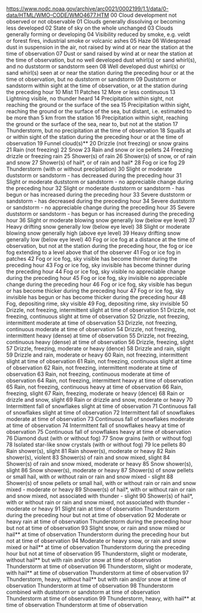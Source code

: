 https://www.nodc.noaa.gov/archive/arc0021/0002199/1.1/data/0-data/HTML/WMO-CODE/WMO4677.HTM
00	Cloud development not observed or not observable 
01	Clouds generally dissolving or becoming less developed
02	State of sky on the whole unchanged
03	Clouds generally forming or developing
04	Visibility reduced by smoke, e.g. veldt or forest fires, industrial smoke or volcanic ashes
05	Haze
06	Widespread dust in suspension in the air, not raised by wind at or near the station at the time of observation
07	Dust or sand raised by wind at or near the station at the time of observation, but no well developed dust whirl(s) or sand whirl(s), and no duststorm or sandstorm seen
08	Well developed dust whirl(s) or sand whirl(s) seen at or near the station during the preceding hour or at the time ot observation, but no duststorm or sandstorm
09	Duststorm or sandstorm within sight at the time of observation, or at the station during the preceding hour
10	Mist
11	Patches	
12	More or less continuous
13	Lightning visible, no thunder heard
14	Precipitation within sight, not reaching the ground or the surface of the sea
15	Precipitation within sight, reaching the ground or the surface of the sea, but distant, i.e. estimated to be more than 5 km from the station
16	Precipitation within sight, reaching the ground or the surface of the sea, near to, but not at the station
17	Thunderstorm, but no precipitation at the time of observation
18	Squalls	at or within sight of the station during the preceding hour or at the time of observation
19	Funnel cloud(s)**
20	Drizzle (not freezing) or snow grains	
21	Rain (not freezing)
22	Snow
23	Rain and snow or ice pellets
24	Freezing drizzle or freezing rain
25	Shower(s) of rain
26	Shower(s) of snow, or of rain and snow
27	Shower(s) of hail*, or of rain and hail*
28	Fog or ice fog
29	Thunderstorm (with or without precipitation)
30	Slight or moderate duststorm or sandstorm	- has decreased during the preceding hour
31	Slight or moderate duststorm or sandstorm          - no appreciable change during the preceding hour
32	Slight or moderate duststorm or sandstorm          - has begun or has increased during the preceding hour
33	Severe duststorm or sandstorm	- has decreased during the preceding hour
34	Severe duststorm or sandstorm   - no appreciable change during the preceding hour
35	Severe duststorm or sandstorm   - has begun or has increased during the preceding hour
36	Slight or moderate blowing snow	generally low (below eye level)
37	Heavy drifting snow                                   generally low (below eye level)
38	Slight or moderate blowing snow	generally high (above eye level)
39	Heavy drifting snow                                   generally low (below eye level)
40	Fog or ice fog at a distance at the time of observation, but not at the station during the preceding hour, the fog or ice fog extending to a level above that of the observer
41	Fog or ice fog in patches
42	Fog or ice fog, sky visible	has become thinner during the preceding hour
43	Fog or ice fog, sky invisible           has become thinner during the preceding hour
44	Fog or ice fog, sky visible	no appreciable change during the preceding hour
45	Fog or ice fog, sky invisible          no appreciable change during the preceding hour
46	Fog or ice fog, sky visible	has begun or has become thicker during the preceding hour
47	Fog or ice fog, sky invisible          has begun or has become thicker during the preceding hour
48	Fog, depositing rime, sky visible
49	Fog, depositing rime, sky invisible
50	Drizzle, not freezing, intermittent	slight at time of observation
51	Drizzle, not freezing, continuous               slight at time of observation
52	Drizzle, not freezing, intermittent	moderate at time of observation
53	Drizzle, not freezing, continuous                moderate at time of observation
54	Drizzle, not freezing, intermittent	heavy (dense) at time of observation
55	Drizzle, not freezing, continuous               heavy (dense) at time of observation
56	Drizzle, freezing, slight
57	Drizzle, freezing, moderate or heavy (dence)
58	Drizzle and rain, slight
59	Drizzle and rain, moderate or heavy
60	Rain, not freezing, intermittent	slight at time of observation
61	Rain, not freezing, continuous      slight at time of observation
62	Rain, not freezing, intermittent	moderate at time of observation
63	Rain, not freezing, continuous      moderate at time of observation
64	Rain, not freezing, intermittent	heavy at time of observation
65	Rain, not freezing, continuous      heavy at time of observation
66	Rain, freezing, slight
67	Rain, freezing, moderate or heavy (dence)
68	Rain or drizzle and snow, slight
69	Rain or drizzle and snow, moderate or heavy
70	Intermittent fall of snowflakes	slight at time of observation
71	Continuous fall of snowflakes       slight at time of observation
72	Intermittent fall of snowflakes	moderate at time of observation
73	Continuous fall of snowflakes       moderate at time of observation
74	Intermittent fall of snowflakes	heavy at time of observation
75	Continuous fall of snowflakes       heavy at time of observation
76	Diamond dust (with or without fog)
77	Snow grains (with or without fog)
78	Isolated star-like snow crystals (with or without fog)
79	Ice pellets
80	Rain shower(s), slight
81	Rain shower(s), moderate or heavy
82	Rain shower(s), violent
83	Shower(s) of rain and snow mixed, slight
84	Shower(s) of rain and snow mixed, moderate or heavy
85	Snow shower(s), slight
86	Snow shower(s), moderate or heavy
87	Shower(s) of snow pellets or small hail, with or without rain or rain and snow mixed	- slight
88	Shower(s) of snow pellets or small hail, with or without rain or rain and snow mixed               - moderate or heavy
89	Shower(s) of hail*, with or without rain or rain and snow mixed, not associated with thunder	- slight
90	Shower(s) of hail*, with or without rain or rain and snow mixed, not associated with thunder               - moderate or heavy
91	Slight rain at time of observation	Thunderstorm during the preceding hour but not at time of observation
92	Moderate or heavy rain at time of observation       Thunderstorm during the preceding hour but not at time of observation
93	Slight snow, or rain and snow mixed or hail** at time of observation     Thunderstorm during the preceding hour but not at time of observation
94	Moderate or heavy snow, or rain and snow mixed or hail** at time of observation      Thunderstorm during the preceding hour but not at time of observation
95	Thunderstorm, slight or moderate, without hail** but with rain and/or snow at time of observation	Thunderstorm at time of observation
96	Thunderstorm, slight or moderate, with hail** at time of observation         Thunderstorm at time of observation
97	Thunderstorm, heavy, without hail** but with rain and/or snow at time of observation         Thunderstorm at time of observation
98	Thunderstorm combined with duststorm or sandstorm at time of observation             Thunderstorm at time of observation
99	Thunderstorm, heavy, with hail** at time of observation                          Thunderstorm at time of observation
